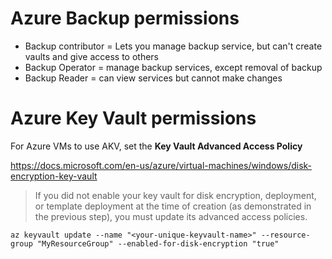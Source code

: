 # Azure Backup permissions
- Backup contributor = Lets you manage backup service, but can't create vaults and give access to others	
- Backup Operator = manage backup services, except removal of backup
- Backup Reader = can view services but cannot make changes

# Azure Key Vault permissions

For Azure VMs to use AKV, set the **Key Vault Advanced Access Policy**

https://docs.microsoft.com/en-us/azure/virtual-machines/windows/disk-encryption-key-vault

> If you did not enable your key vault for disk encryption, deployment, or template deployment at the time of creation (as demonstrated in the previous step), you must update its advanced access policies.

`az keyvault update --name "<your-unique-keyvault-name>" --resource-group "MyResourceGroup" --enabled-for-disk-encryption "true"`
